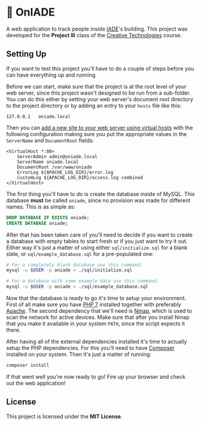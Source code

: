 # 🏢 OnIADE

A web application to track people inside [IADE](https://www.iade.europeia.pt/)'s building. This project was developed for the **Project III** class of the [Creative Technologies](https://www.iade.europeia.pt/cursos/licenciaturas/licenciaturas-globais/creative-technologies) course.


## Setting Up

If you want to test this project you'll have to do a couple of steps before you
can have everything up and running.

Before we can start, make sure that the project is at the root level of your web
server, since this project wasn't designed to be run from a sub-folder. You can
do this either by setting your web server's document root directory to the
project directory or by adding an entry to your `hosts` file like this:

```
127.0.0.1	oniade.local
```

Then you can [add a new site to your web server using virtual hosts](https://www.digitalocean.com/community/tutorials/how-to-set-up-apache-virtual-hosts-on-ubuntu-18-04)
with the following configuration making sure you put the appropriate values in
the `ServerName` and `DocumentRoot` fields:

```apacheconf
<VirtualHost *:80>
    ServerAdmin admin@oniade.local
    ServerName oniade.local
    DocumentRoot /var/www/oniade
    ErrorLog ${APACHE_LOG_DIR}/error.log
    CustomLog ${APACHE_LOG_DIR}/access.log combined
</VirtualHost>
```

The first thing you'll have to do is create
the database inside of MySQL. This database **must** be called `oniade`, since
no provision was made for different names. This is as simple as:

```sql
DROP DATABASE IF EXISTS oniade;
CREATE DATABASE oniade;
```

After that has been taken care of you'll need to decide if you want to create a
database with empty tables to start fresh or if you just want to try it out.
Either way it's just a matter of using either `sql/initialize.sql` for a blank
slate, or `sql/example_database.sql` for a pre-populated one:

```bash
# For a completely blank database use this command:
mysql -u $USER -p oniade < ./sql/initialize.sql

# For a database with some example data use this command:
mysql -u $USER -p oniade < ./sql/example_database.sql
```

Now that the database is ready to go it's time to setup your environment. First
of all make sure you have [PHP 7](https://www.php.net/downloads.php#v7.4.13)
installed together with preferably [Apache](https://httpd.apache.org/). The
second dependency that we'll need is [Nmap](https://nmap.org/download.html),
which is used to scan the network for active devices. Make sure that after you
install Nmap that you make it available in your system `PATH`, since the script
expects it there.

After having all of the external dependencies installed it's time to actually
setup the PHP dependencies. For this you'll need to have
[Composer](https://getcomposer.org/download/) installed on your system. Then
it's just a matter of running:

```bash
composer install
```

If that went well you're now ready to go! Fire up your browser and check out the
web application!


## License

This project is licensed under the **MIT License**.